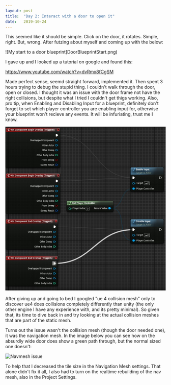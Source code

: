 ```yaml
---
layout: post
title:  "Day 2: Interact with a door to open it"
date:   2019-10-24
---
```


This seemed like it should be simple. Click on the door, it rotates. Simple, right. But, wrong. After futzing about myself and coming up with the below:

![My start to a door blueprint]DoorBlueprintStart.png)

I gave up and I looked up a tutorial on google and found this:

https://www.youtube.com/watch?v=dvRmx8fCgSM


Made perfect sense, seemd straight forward, implemented it. Then spent 3 hours trying to debug the stupid thing. I couldn't walk through the door, open or closed. I thought it was an issue with the door frame not have the right collisions, but despite what I tried I couldn't get thigs working. Also, pro tip, when Enabling and Disabling Input for a blueprint, definitely don't forget to set which player controller you are enabling input for, otherwise your blueprint won't recieve any events. It will be infuriating, trust me I know.

![Setting player controller on Enable/Disable Input in blueprint](day2/EnableDisableInputPlayerController.jpg)

After giving up and going to bed I googled "ue 4 collision mesh" only to discover ue4 does collisions completely differently than unity (the only other engine I have any experience with, and its pretty minimal). So given that, its time to dive back in and try looking at the actual collision meshes that are part of the static mesh.

Turns out the issue wasn't the collision mesh (though the door needed one), it was the navigation mesh. In the image below you can see how on the absurdly wide door does show a green path through, but the normal sized one doesn't:

![Navmesh issue](day2/NavmeshIssue.jpg)

To help that I decreased the tile size in the Navigation Mesh settings. That alone didn't fix it all, I also had to turn on the realtime rebuilding of the nav mesh, also in the Project Settings.
